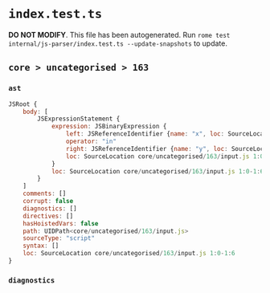 # `index.test.ts`

**DO NOT MODIFY**. This file has been autogenerated. Run `rome test internal/js-parser/index.test.ts --update-snapshots` to update.

## `core > uncategorised > 163`

### `ast`

```javascript
JSRoot {
	body: [
		JSExpressionStatement {
			expression: JSBinaryExpression {
				left: JSReferenceIdentifier {name: "x", loc: SourceLocation core/uncategorised/163/input.js 1:0-1:1 (x)}
				operator: "in"
				right: JSReferenceIdentifier {name: "y", loc: SourceLocation core/uncategorised/163/input.js 1:5-1:6 (y)}
				loc: SourceLocation core/uncategorised/163/input.js 1:0-1:6
			}
			loc: SourceLocation core/uncategorised/163/input.js 1:0-1:6
		}
	]
	comments: []
	corrupt: false
	diagnostics: []
	directives: []
	hasHoistedVars: false
	path: UIDPath<core/uncategorised/163/input.js>
	sourceType: "script"
	syntax: []
	loc: SourceLocation core/uncategorised/163/input.js 1:0-1:6
}
```

### `diagnostics`

```

```
